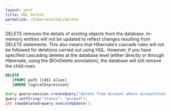 ```yaml
---
layout: post
title: HQL Delete
permalink: /hibernate/hql/delete
---
```


DELETE removes the details of existing objects from the database. In-memory entities will not be updated to reflect changes resulting from DELETE statements. This also means that Hibernate’s cascade rules will not be followed for deletions carried out using HQL. However, if you have specified cascading deletes at the database level (either directly or through Hibernate, using the @OnDelete annotation), the database will still remove the child rows.

```sql
DELETE
   [FROM] path [[AS] alias]
   [WHERE logicalExpression]
```
```java
Query query=session.createQuery("delete from Account where accountstatus=:status");
query.setString("status", "purged");
int rowsDeleted=query.executeUpdate();
```

